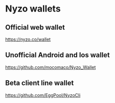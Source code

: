 # Nyzo wallets

## Official web wallet

https://nyzo.co/wallet

## Unofficial Android and Ios wallet

https://github.com/mocomaco/Nyzo_Wallet

## Beta client line wallet

https://github.com/EggPool/NyzoCli

